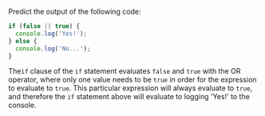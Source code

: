 Predict the output of the following code:

```js
if (false || true) {
  console.log('Yes!');
} else {
  console.log('No...');
}
```

The`if` clause of the `if` statement evaluates  `false` and `true` with the OR operator, where only one value needs to be `true` in order for the expression to evaluate to `true`.  This particular expression will always evaluate to `true`, and therefore the `if` statement above will evaluate to logging 'Yes!' to the console.  